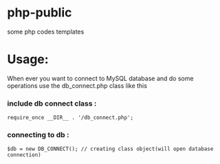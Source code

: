 # php-public
some php codes templates


# Usage: 
When ever you want to connect to MySQL database and do some operations use the db_connect.php class like this

### include db connect class :
`require_once __DIR__ . '/db_connect.php';`

### connecting to db : 
`$db = new DB_CONNECT(); // creating class object(will open database connection)`

<!-- Credits: https://www.androidhive.info/2012/05/how-to-connect-android-with-php-mysql/ -->
